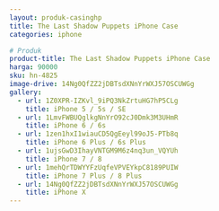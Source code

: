 ```yaml
---
layout: produk-casinghp
title: The Last Shadow Puppets iPhone Case
categories: iphone

# Produk
product-title: The Last Shadow Puppets iPhone Case
harga: 90000
sku: hn-4825
image-drive: 14Ng0QfZZ2jDBTsdXNnYrWXJ57OSCUWGg
gallery:
  - url: 1Z0XPR-IZKvl_9iPQ3NkZrtuHG7hP5CLg
    title: iPhone 5 / 5s / SE
  - url: 1LmvFWBUQglkgNnYrO92cJ0Dmk3M3UHmR
    title: iPhone 6 / 6s
  - url: 1zen1hxI1wiauCD5QgEeyl99oJ5-PTb8q
    title: iPhone 6 Plus / 6s Plus
  - url: 1ujsGwD3IhayVNTGM9M6z4nq3un_VQYUh
    title: iPhone 7 / 8
  - url: 1mehQrTDWYYFzUqfeVPVEYkpC8189PUIW
    title: iPhone 7 Plus / 8 Plus
  - url: 14Ng0QfZZ2jDBTsdXNnYrWXJ57OSCUWGg
    title: iPhone X
---
```

